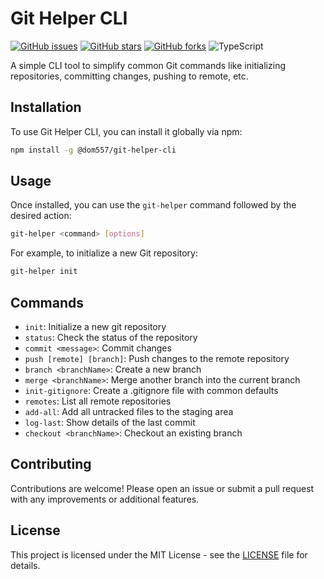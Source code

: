 

# Git Helper CLI

[![GitHub issues](https://img.shields.io/github/issues/dom557/git-helper-cli )](https://github.com/dom557/git-helper-cli/issues)
[![GitHub stars](https://img.shields.io/github/stars/dom557/git-helper-cli )](https://github.com/dom557/git-helper-cli/stargazers)
[![GitHub forks](https://img.shields.io/github/forks/dom557/git-helper-cli )](https://github.com/dom557/git-helper-cli/network)
![TypeScript](https://img.shields.io/badge/-TypeScript-blue)

A simple CLI tool to simplify common Git commands like initializing repositories, committing changes, pushing to remote, etc.

## Installation

To use Git Helper CLI, you can install it globally via npm:

```bash
npm install -g @dom557/git-helper-cli
```

## Usage

Once installed, you can use the `git-helper` command followed by the desired action:

```bash
git-helper <command> [options]
```

For example, to initialize a new Git repository:

```bash
git-helper init
```

## Commands

- `init`: Initialize a new git repository
- `status`: Check the status of the repository
- `commit <message>`: Commit changes
- `push [remote] [branch]`: Push changes to the remote repository
- `branch <branchName>`: Create a new branch
- `merge <branchName>`: Merge another branch into the current branch
- `init-gitignore`: Create a .gitignore file with common defaults
- `remotes`: List all remote repositories
- `add-all`: Add all untracked files to the staging area
- `log-last`: Show details of the last commit
- `checkout <branchName>`: Checkout an existing branch

## Contributing

Contributions are welcome! Please open an issue or submit a pull request with any improvements or additional features.

## License

This project is licensed under the MIT License - see the [LICENSE](LICENSE) file for details.


